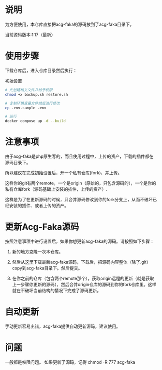 
# 说明

为方便使用，本仓库直接把acg-faka的源码放到了acg-faka目录下。

当前源码版本:1.17（最新）

# 使用步骤

下载仓库后，进入仓库目录然后执行：

初始设置

```sh
# 先创建相关文件并给予权限
chmod +x backup.sh restore.sh

# 复制环境变量文件然后进行修改
cp .env.sample .env

# 运行
docker compose up -d --build

```

# 注意事项

由于acg-faka是php原生写的，而且使用过程中，上传的资产，下载的插件都在源码目录下。

所以建议在完成初始设置后，开一个私有仓库(fork)，并上传。

这样你的git有两个remote，一个是origin（原始的，只包含源码的），一个是你的私有仓库fork（源码基础上安装的插件，上传的资产）.

这样是为了在更新源码的时候，只合并源码修改到你的fork分支上，从而不破坏已经安装的插件、或者上传的资产。


# 更新Acg-Faka源码

按照注意事项中进行设置后，如果你想更新acg-faka的源码。请按照如下步骤：

1. 新的地方克隆一次本仓库。

2. 然后从[这里](https://github.com/lizhipay/acg-faka)下载最新acg-faka源码，下载后，把源码内容整体（除了.git）copy到acg-faka目录下。然后提交。

3. 在你之前的仓库（包含两个remote那个），获取origin远程的更新（就是获取上一步骤你更新的源码），然后合并origin仓库的源码到你的fork仓库里。这样就在不破坏当前结构的情况下完成了源码更新。

# 自动更新

手动更新容易出错，acg-faka提供自动更新源码，建议使用。

# 问题
一般都是权限问题。
如果更新了源码，记得 chmod -R 777 acg-faka
